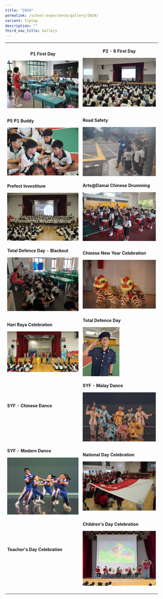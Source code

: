 ```yaml
---
title: "2024"
permalink: /school-experience/gallery/2024/
variant: tiptap
description: ""
third_nav_title: Gallery
---
```

<table style="minWidth: 50px">
<colgroup>
<col>
<col>
</colgroup>
<tbody>
<tr>
<th rowspan="1" colspan="1">
<p>P1 First Day</p><a class="isomer-image-wrapper" href="https://photos.app.goo.gl/bHczRq4g3FVqjRh59"><img style="width: 100%" height="auto" width="100%" alt="" src="/images/Gallery/2024/2024_01_02_P1_Firstday__27_.jpg"></a>
</th>
<th rowspan="1" colspan="1">
<p>P2 - 6 First Day</p><a class="isomer-image-wrapper" href="https://photos.app.goo.gl/7iWicijXvHd5a8Lq7"><img style="width: 100%" height="auto" width="100%" alt="" src="/images/Gallery/2024/2024_01_03___first_day__9_.jpg"></a>
<p></p>
</th>
</tr>
<tr>
<td rowspan="1" colspan="1">
<p><strong>P5 P1 Buddy</strong>
</p><a class="isomer-image-wrapper" href="https://photos.app.goo.gl/417o1usVayuxx6w66"><img style="width: 100%" height="auto" width="100%" alt="" src="/images/Gallery/2024/2024_01_05_buddy__7_.jpg"></a>
</td>
<td rowspan="1" colspan="1">
<p><strong>Road Safety</strong>
</p><a class="isomer-image-wrapper" href="https://photos.app.goo.gl/dYV2PrShTSumTM5R6"><img style="width: 100%" height="auto" width="100%" alt="" src="/images/Gallery/2024/2024_01_11_road_safety__11_.jpg"></a>
</td>
</tr>
<tr>
<td rowspan="1" colspan="1">
<p><strong>Prefect Investiture</strong>
</p><a class="isomer-image-wrapper" href="https://photos.app.goo.gl/Q9M6Dm8dpm1VkrqBA"><img style="width: 100%" height="auto" width="100%" alt="" src="/images/Gallery/2024/2024_02_05_prefectinv__36_.jpg"></a>
</td>
<td rowspan="1" colspan="1">
<p><strong>Arts@Damai Chinese Drumming</strong>
</p><a class="isomer-image-wrapper" href="https://photos.app.goo.gl/7kaAb4fhdzaiFE4y8"><img style="width: 100%" height="auto" width="100%" alt="" src="/images/Gallery/2024/2024_02_05_artdamai__76_.jpg"></a>
</td>
</tr>
<tr>
<td rowspan="1" colspan="1">
<p><strong>Total Defence Day - Blackout</strong>
</p><a class="isomer-image-wrapper" href="https://photos.app.goo.gl/QV4dESBM451fcHDm9"><img style="width: 100%" height="auto" width="100%" alt="" src="/images/Gallery/2024/2024_02_15_blackout__22_.jpg"></a>
</td>
<td rowspan="1" colspan="1">
<p><strong>Chinese New Year Celebration</strong>
</p><a class="isomer-image-wrapper" href="https://photos.app.goo.gl/X6Xx1SLvpDxazLYD8"><img style="width: 100%" height="auto" width="100%" alt="" src="/images/Gallery/2024/2024_02_09_cny_J__32_.jpg"></a>
</td>
</tr>
<tr>
<td rowspan="1" colspan="1">
<p><strong>Hari Raya Celebration</strong>
</p><a class="isomer-image-wrapper" href="https://photos.app.goo.gl/9a8Mv31R7LrQSRFD8"><img style="width: 100%" height="auto" width="100%" alt="" src="/images/Gallery/2024/2024_04_15_HariRaya__4_.jpg"></a>
</td>
<td rowspan="1" colspan="1">
<p><strong>Total Defence Day</strong>
</p><a class="isomer-image-wrapper" href="https://photos.app.goo.gl/4mqirEpXQJ7r11Bd8"><img style="width: 50%;" height="auto" width="100%" alt="" src="/images/Gallery/2024/2024_05_11_defenceday.jpg"></a>
</td>
</tr>
<tr>
<td rowspan="1" colspan="1">
<p><strong>SYF - Chinese Dance</strong>
</p><a class="isomer-image-wrapper" href="https://photos.app.goo.gl/iACMtTjKSjFPNiix8"><img style="width: 100%" height="auto" width="100%" alt="" src="/images/Gallery/2024/2024_04_05_SYF_Chinese_Dance__15_.jpg"></a>
<p></p>
</td>
<td rowspan="1" colspan="1">
<p><strong>SYF - Malay Dance</strong>
</p><a class="isomer-image-wrapper" href="https://photos.app.goo.gl/6UhqyZLvkze2kNEJA"><img style="width: 100%" height="auto" width="100%" alt="" src="/images/Gallery/2024/2024_04_22_SYF_Malay_Dance__27_.jpg"></a>
</td>
</tr>
<tr>
<td rowspan="1" colspan="1">
<p><strong>SYF - Modern Dance</strong>
</p><a class="isomer-image-wrapper" href="https://photos.app.goo.gl/kSuBvUJ9G8Czspw26"><img style="width: 100%" height="auto" width="100%" alt="" src="/images/Gallery/2024/2024_06_28_SYF_MOdern_Dance__22_.jpg"></a>
</td>
<td rowspan="1" colspan="1">
<p><strong>National Day Celebration</strong>
</p><a class="isomer-image-wrapper" href="https://photos.app.goo.gl/2oyzDgGth23QoP7w8"><img style="width: 100%" height="auto" width="100%" alt="" src="/images/Gallery/2024/2024_08_08_national_day_J__6_.jpg"></a>
</td>
</tr>
<tr>
<td rowspan="1" colspan="1">
<p><strong>Teacher's Day Celebration</strong>
</p><a class="isomer-image-wrapper" href="https://photos.app.goo.gl/PNZpyxXTLenMF16b6"><img style="width: 100%" height="auto" width="100%" alt="" src="/images/Gallery/2024/2024_08_29_teacherday__1_.jpg"></a>
</td>
<td rowspan="1" colspan="1">
<p><strong>Children's Day Celebration</strong>
</p><a class="isomer-image-wrapper" href="https://photos.app.goo.gl/YcBpedFKbpE5FDnG9"><img style="width: 100%" height="auto" width="100%" alt="" src="/images/Gallery/2024/2024_10_03_childrenday_assembly__5_.jpg"></a>
</td>
</tr>
<tr>
<td rowspan="1" colspan="1">
<p></p>
</td>
<td rowspan="1" colspan="1">
<p></p>
</td>
</tr>
</tbody>
</table>
<p></p>